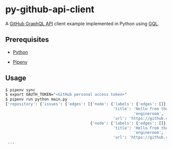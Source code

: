 # py-github-api-client

A [GitHub GraphQL API](https://docs.github.com/en/graphql) client example implemented in Python using [GQL](https://github.com/graphql-python/gql).

## Prerequisites

- [Python](https://www.python.org/)

- [Pipenv](https://pipenv.pypa.io/en/latest/)

## Usage

```sh
$ pipenv sync
$ export OAUTH_TOKEN="<GitHub personal access token>"
$ pipenv run python main.py
{'repository': {'issues': {'edges': [{'node': {'labels': {'edges': []},
                                               'title': 'Hello from the '
                                                        'engineroom',
                                               'url': 'https://github.com/octocat/Hello-World/issues/524'}},
                                     {'node': {'labels': {'edges': []},
                                               'title': 'Hello from the '
                                                        'engineroom',
                                               'url': 'https://github.com/octocat/Hello-World/issues/525'}},
 ...
```

